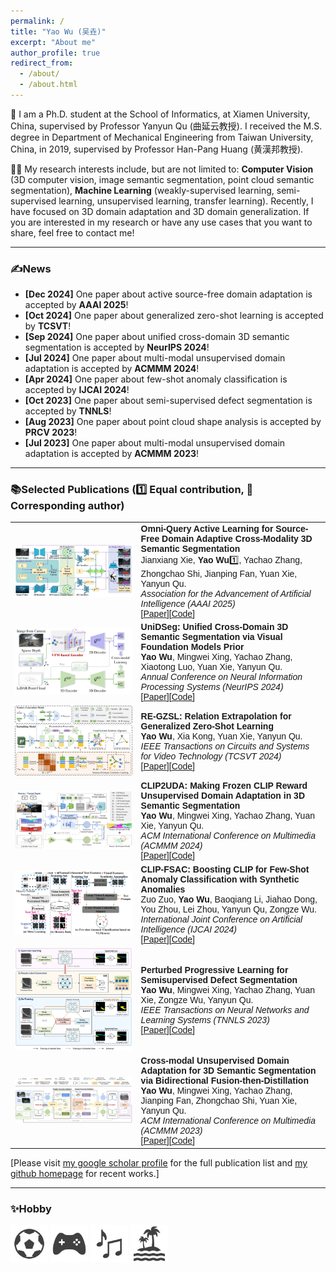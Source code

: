 ```yaml
---
permalink: /
title: "Yao Wu (吴垚)"
excerpt: "About me"
author_profile: true
redirect_from: 
  - /about/
  - /about.html
---
```


🌈 I am a Ph.D. student at the School of Informatics, at Xiamen University, China, supervised by Professor Yanyun Qu (曲延云教授). I received the M.S. degree in Department of Mechanical Engineering from Taiwan University, China, in 2019, supervised by Professor Han-Pang Huang (黄漢邦教授).

🏳️‍🌈 My research interests include, but are not limited to: **Computer Vision** (3D computer vision, image semantic segmentation, point cloud semantic segmentation), **Machine Learning** (weakly-supervised learning, semi-supervised learning, unsupervised learning, transfer learning). Recently, I have focused on 3D domain adaptation and 3D domain generalization. If you are interested in my research or have any use cases that you want to share, feel free to contact me!

_______________________________________________________________________________________________________
<h3>
  <a name="news"></a> ✍News
</h3>
<div class="mini">
  <ul>
  <li> <strong>[Dec 2024]</strong> One paper about active source-free domain adaptation is accepted by <strong>AAAI 2025</strong>!</li>
  <li> <strong>[Oct 2024]</strong> One paper about generalized zero-shot learning is accepted by <strong>TCSVT</strong>!</li>
  <li> <strong>[Sep 2024]</strong> One paper about unified cross-domain 3D semantic segmentation is accepted by <strong>NeurIPS 2024</strong>!</li>
  <li> <strong>[Jul 2024]</strong> One paper about multi-modal unsupervised domain adaptation is accepted by <strong>ACMMM 2024</strong>!</li>
  <li> <strong>[Apr 2024]</strong> One paper about few-shot anomaly classification is accepted by <strong>IJCAI 2024</strong>!</li>
  <li> <strong>[Oct 2023]</strong> One paper about semi-supervised defect segmentation is accepted by <strong>TNNLS</strong>!</li>
  <li> <strong>[Aug 2023]</strong> One paper about point cloud shape analysis is accepted by <strong>PRCV 2023</strong>!</li>
  <li> <strong>[Jul 2023]</strong> One paper about multi-modal unsupervised domain adaptation is accepted by <strong>ACMMM 2023</strong>!</li>
  </ul>
</div>

<style>
table, th, td {
  border: none;
  border-collapse: collapse;
}
</style>

_______________________________________________________________________________________________________

<h3>
  <a name="Publications"></a> 📚Selected Publications (1️⃣ Equal contribution, 📧 Corresponding author)
</h3>

<font face="helvetica, ariel, &#39;sans serif&#39;">
        <table cellspacing="0" cellpadding="0" class="noBorder">
           <tbody>
            <tr>
                    <td class="noBorder" width="40%" align="center">
                        <img width="300" src="../images/ActiveSFDA.png" border="0">
                    </td>
                    <td>
                      <b>Omni-Query Active Learning for Source-Free Domain Adaptive Cross-Modality 3D Semantic Segmentation </b>
                      <br>
                      Jianxiang Xie, <strong>Yao Wu</strong>1️⃣, Yachao Zhang, Zhongchao Shi, Jianping Fan, Yuan Xie, Yanyun Qu. 
                      <br>
                      <em>Association for the Advancement of Artificial Intelligence (AAAI 2025) </em>
                      <br>
                      [<a href="">Paper</a>][<a href="https://github.com/Kylin-XJX/ActiveSFDA">Code</a>]
                    </td>
            </tr>
            <tr>
                    <td class="noBorder" width="40%" align="center">
                        <img width="300" src="../images/UniDSeg.jpg" border="0">
                    </td>
                    <td>
                      <b>UniDSeg: Unified Cross-Domain 3D Semantic Segmentation via Visual Foundation Models Prior </b>
                      <br>
                      <strong>Yao Wu</strong>, Mingwei Xing, Yachao Zhang, Xiaotong Luo, Yuan Xie, Yanyun Qu. 
                      <br>
                      <em>Annual Conference on Neural Information Processing Systems (NeurIPS 2024) </em>
                      <br>
                      [<a href="https://neurips.cc/virtual/2024/poster/94354">Paper</a>][<a href="https://github.com/Barcaaaa/UniDSeg">Code</a>]
                    </td>
            </tr>
            <tr>
                    <td class="noBorder" width="40%" align="center">
                        <img width="350" src="../images/RE-GZSL.jpg" border="0">
                    </td>
                    <td>
                      <b>RE-GZSL: Relation Extrapolation for Generalized Zero-Shot Learning </b>
                      <br>
                      <strong>Yao Wu</strong>, Xia Kong, Yuan Xie, Yanyun Qu. 
                      <br>
                      <em>IEEE Transactions on Circuits and Systems for Video Technology (TCSVT 2024) </em>
                      <br>
                      [<a href="">Paper</a>][<a href="https://github.com/Barcaaaa/RE-GZSL">Code</a>]
                    </td>
            </tr>
            <tr>
                    <td class="noBorder" width="40%" align="center">
                        <img width="400" src="../images/CLIP2UDA.png" border="0">
                    </td>
                    <td>
                      <b>CLIP2UDA: Making Frozen CLIP Reward Unsupervised Domain Adaptation in 3D Semantic Segmentation </b>
                      <br>
                      <strong>Yao Wu</strong>, Mingwei Xing, Yachao Zhang, Yuan Xie, Yanyun Qu. 
                      <br>
                      <em>ACM International Conference on Multimedia (ACMMM 2024) </em>
                      <br>
                      [<a href="https://openreview.net/forum?id=Ai1ziPxtmr&referrer=%5BAuthor%20Console%5D(%2Fgroup%3Fid%3Dacmmm.org%2FACMMM%2F2024%2FConference%2FAuthors%23your-submissions)">Paper</a>][<a href="https://github.com/Barcaaaa/CLIP2UDA">Code</a>]
                    </td>
            </tr>
            <tr>
                    <td class="noBorder" width="40%" align="center">
                      <div style="text-align: center;">
                        <img width="300" src="../images/CLIP-FSAC.png" border="0">
                      </div>
                    </td>
                    <td>
                      <b>CLIP-FSAC: Boosting CLIP for Few-Shot Anomaly Classification with Synthetic Anomalies </b>
                      <br>
                      Zuo Zuo, <strong>Yao Wu</strong>, Baoqiang Li, Jiahao Dong, You Zhou, Lei Zhou, Yanyun Qu, Zongze Wu. 
                      <br>
                      <em>International Joint Conference on Artificial Intelligence (IJCAI 2024) </em>
                      <br>
                      [<a href="https://www.ijcai.org/proceedings/2024/0203.pdf">Paper</a>][<a href="">Code</a>]
                    </td>
            </tr>
            <tr>
                    <td class="noBorder" width="40%" align="center">
                        <img width="240" src="../images/PPL.png" border="0">
                    </td>
                    <td>
                      <b>Perturbed Progressive Learning for Semisupervised Defect Segmentation </b>
                      <br>
                      <strong>Yao Wu</strong>, Mingwei Xing, Yachao Zhang, Yuan Xie, Zongze Wu, Yanyun Qu. 
                      <br>
                      <em>IEEE Transactions on Neural Networks and Learning Systems (TNNLS 2023) </em>
                      <br>
                      [<a href="https://doi.org/10.1109/TNNLS.2023.3324188">Paper</a>][<a href="https://github.com/Barcaaaa/Perturbed-Progressive-Learning">Code</a>]
                    </td>
            </tr>
            <tr>
                    <td class="noBorder" width="40%" align="center">
                        <img width="400" src="../images/BFtD.png" border="0">
                    </td>
                    <td>
                      <b>Cross-modal Unsupervised Domain Adaptation for 3D Semantic Segmentation via Bidirectional Fusion-then-Distillation </b>
                      <br>
                      <strong>Yao Wu</strong>, Mingwei Xing, Yachao Zhang, Jianping Fan, Zhongchao Shi, Yuan Xie, Yanyun Qu. 
                      <br>
                      <em>ACM International Conference on Multimedia (ACMMM 2023) </em>
                      <br>
                      [<a href="https://dl.acm.org/doi/10.1145/3581783.3612013">Paper</a>][<a href="https://github.com/Barcaaaa/BFtD-xMUDA">Code</a>]
                    </td>
             </tr>
          </tbody>
      </table>
</font>


[Please visit [my google scholar profile](https://scholar.google.com.hk/citations?user=QYbmS-YAAAAJ&hl=zh-CN) for the full publication list and [my github homepage](https://github.com/Barcaaaa) for recent works.]

_______________________________________________________________________________________________________

<!--
<h3>
  <a name="services"></a> 📠Academic Services
</h3>
<div class="mini">
  <ul>
  <li> <strong>Conference Reviewer</strong>: CVPR, ICML, NeurIPS, AAAI, ICCV, ACMMM, ICLR </li>
  <li> <strong>Journal Reviewer</strong>: IEEE Transactions on Neural Networks and Learning Systems, IEEE Transactions on Intelligent Transportation Systems, IEEE Transactions on Artificial Intelligence, IEEE Transactions on Image Processing</li>
  </ul>
</div>
_______________________________________________________________________________________________________
-->

<h3>
  <a name="services"></a> ✨Hobby
</h3>
<div class="mini">
 <td width="30%">
 <img width="60" src="../images/football.jpg" border="0">
</td>
   <td width="30%">
 <img width="60" src="../images/game.jpg" border="0">
</td>
   <td width="30%">
 <img width="60" src="../images/music.jpg" border="0">
</td>
   <td width="30%">
 <img width="60" src="../images/travel.jpg" border="0">
</td>
</div>

